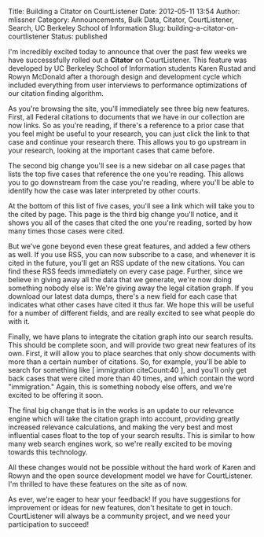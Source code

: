 Title: Building a Citator on CourtListener
Date: 2012-05-11 13:54
Author: mlissner
Category: Announcements, Bulk Data, Citator, CourtListener, Search, UC Berkeley School of Information
Slug: building-a-citator-on-courtlistener
Status: published

I'm incredibly excited today to announce that over the past few weeks we
have successsfully rolled out a **Citator** on CourtListener. This
feature was developed by UC Berkeley School of Information students
Karen Rustad and Rowyn McDonald after a thorough design and development
cycle which included everything from user interviews to performance
optimizations of our citation finding algorithm.

As you're browsing the site, you'll immediately see three big new
features. First, all Federal citations to documents that we have in our
collection are now links. So as you're reading, if there's a reference
to a prior case that you feel might be useful to your research, you can
just click the link to that case and continue your research there. This
allows you to go upstream in your research, looking at the important
cases that came before.

The second big change you'll see is a new sidebar on all case pages that
lists the top five cases that reference the one you're reading. This
allows you to go downstream from the case you're reading, where you'll
be able to identify how the case was later interpreted by other courts.

At the bottom of this list of five cases, you'll see a link which will
take you to the cited by page. This page is the third big change you'll
notice, and it shows you all of the cases that cited the one you're
reading, sorted by how many times those cases were cited.

But we've gone beyond even these great features, and added a few others
as well. If you use RSS, you can now subscribe to a case, and whenever
it is cited in the future, you'll get an RSS update of the new
citations. You can find these RSS feeds immediately on every case page.
Further, since we believe in giving away all the data that we generate,
we're now doing something nobody else is: We're giving away the legal
citation graph. If you download our latest data dumps, there's a new
field for each case that indicates what other cases have cited it thus
far. We hope this will be useful for a number of different fields, and
are really excited to see what people do with it.

Finally, we have plans to integrate the citation graph into our search
results. This should be complete soon, and will provide two great new
features of its own. First, it will allow you to place searches that
only show documents with more than a certain number of citations. So,
for example, you'll be able to search for something like [ immigration
citeCount:40 ], and you'll only get back cases that were cited more than
40 times, and which contain the word "immigration." Again, this is
something nobody else offers, and we're excited to be offering it soon.

The final big change that is in the works is an update to our relevance
engine which will take the citation graph into account, providing
greatly increased relevance calculations, and making the very best and
most influential cases float to the top of your search results. This is
similar to how many web search engines work, so we're really excited to
be moving towards this technology.

All these changes would not be possible without the hard work of Karen
and Rowyn and the open source development model we have for
CourtListener. I'm thrilled to have these features on the site as of
now.

As ever, we're eager to hear your feedback! If you have suggestions for
improvement or ideas for new features, don't hesitate to get in touch.
CourtListener will always be a community project, and we need your
participation to succeed!

